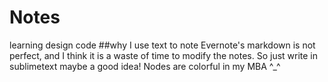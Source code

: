 # Notes
learning design code
##why I use text to note
Evernote's markdown is not perfect, and I think it is a waste of time to modify the notes.
So just write in sublimetext maybe a good idea!
Nodes are colorful in my MBA ^_^